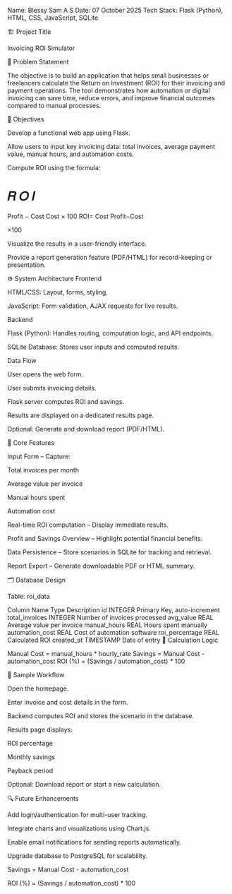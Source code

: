 Name: Blessy Sam A S
Date: 07 October 2025
Tech Stack: Flask (Python), HTML, CSS, JavaScript, SQLite

🏗️ Project Title

Invoicing ROI Simulator

🧠 Problem Statement

The objective is to build an application that helps small businesses or freelancers calculate the Return on Investment (ROI) for their invoicing and payment operations. The tool demonstrates how automation or digital invoicing can save time, reduce errors, and improve financial outcomes compared to manual processes.

🎯 Objectives

Develop a functional web app using Flask.

Allow users to input key invoicing data: total invoices, average payment value, manual hours, and automation costs.

Compute ROI using the formula:

𝑅
𝑂
𝐼
=
Profit
−
Cost
Cost
×
100
ROI=
Cost
Profit−Cost
	​

×100

Visualize the results in a user-friendly interface.

Provide a report generation feature (PDF/HTML) for record-keeping or presentation.

⚙️ System Architecture
Frontend

HTML/CSS: Layout, forms, styling.

JavaScript: Form validation, AJAX requests for live results.

Backend

Flask (Python): Handles routing, computation logic, and API endpoints.

SQLite Database: Stores user inputs and computed results.

Data Flow

User opens the web form.

User submits invoicing details.

Flask server computes ROI and savings.

Results are displayed on a dedicated results page.

Optional: Generate and download report (PDF/HTML).

🧮 Core Features

Input Form – Capture:

Total invoices per month

Average value per invoice

Manual hours spent

Automation cost

Real-time ROI computation – Display immediate results.

Profit and Savings Overview – Highlight potential financial benefits.

Data Persistence – Store scenarios in SQLite for tracking and retrieval.

Report Export – Generate downloadable PDF or HTML summary.

🗂️ Database Design

Table: roi_data

Column Name	Type	Description
id	INTEGER	Primary Key, auto-increment
total_invoices	INTEGER	Number of invoices processed
avg_value	REAL	Average value per invoice
manual_hours	REAL	Hours spent manually
automation_cost	REAL	Cost of automation software
roi_percentage	REAL	Calculated ROI
created_at	TIMESTAMP	Date of entry
🧮 Calculation Logic

Manual Cost = manual_hours * hourly_rate
Savings = Manual Cost - automation_cost
ROI (%) = (Savings / automation_cost) * 100

🧾 Sample Workflow

Open the homepage.

Enter invoice and cost details in the form.

Backend computes ROI and stores the scenario in the database.

Results page displays:

ROI percentage

Monthly savings

Payback period

Optional: Download report or start a new calculation.

🔍 Future Enhancements

Add login/authentication for multi-user tracking.

Integrate charts and visualizations using Chart.js.

Enable email notifications for sending reports automatically.

Upgrade database to PostgreSQL for scalability.

Savings = Manual Cost - automation_cost

ROI (%) = (Savings / automation_cost) * 100
